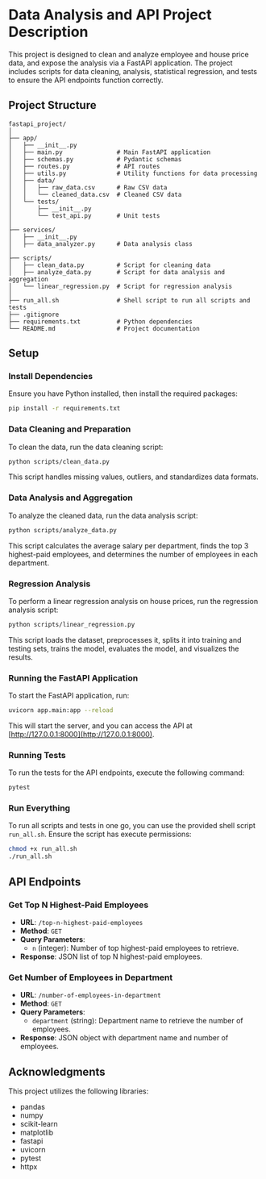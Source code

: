 
# Data Analysis and API Project Description

This project is designed to clean and analyze employee and house price data, and expose the analysis via a FastAPI application. The project includes scripts for data cleaning, analysis, statistical regression, and tests to ensure the API endpoints function correctly.

## Project Structure

```
fastapi_project/
│
├── app/
│   ├── __init__.py
│   ├── main.py               # Main FastAPI application
│   ├── schemas.py            # Pydantic schemas
│   ├── routes.py             # API routes
│   ├── utils.py              # Utility functions for data processing
│   ├── data/
│   │   ├── raw_data.csv      # Raw CSV data
│   │   └── cleaned_data.csv  # Cleaned CSV data
│   └── tests/
│       ├── __init__.py
│       └── test_api.py       # Unit tests
│
├── services/
│   ├── __init__.py
│   ├── data_analyzer.py      # Data analysis class
│
├── scripts/
│   ├── clean_data.py         # Script for cleaning data
│   ├── analyze_data.py       # Script for data analysis and aggregation
│   └── linear_regression.py  # Script for regression analysis
│
├── run_all.sh                # Shell script to run all scripts and tests
├── .gitignore
├── requirements.txt          # Python dependencies
└── README.md                 # Project documentation
```

## Setup

### Install Dependencies

Ensure you have Python installed, then install the required packages:

```bash
pip install -r requirements.txt
```

### Data Cleaning and Preparation

To clean the data, run the data cleaning script:

```bash
python scripts/clean_data.py
```

This script handles missing values, outliers, and standardizes data formats.

### Data Analysis and Aggregation

To analyze the cleaned data, run the data analysis script:

```bash
python scripts/analyze_data.py
```

This script calculates the average salary per department, finds the top 3 highest-paid employees, and determines the number of employees in each department.

### Regression Analysis

To perform a linear regression analysis on house prices, run the regression analysis script:

```bash
python scripts/linear_regression.py
```

This script loads the dataset, preprocesses it, splits it into training and testing sets, trains the model, evaluates the model, and visualizes the results.

### Running the FastAPI Application

To start the FastAPI application, run:

```bash
uvicorn app.main:app --reload
```

This will start the server, and you can access the API at [http://127.0.0.1:8000](http://127.0.0.1:8000).

### Running Tests

To run the tests for the API endpoints, execute the following command:

```bash
pytest
```

### Run Everything

To run all scripts and tests in one go, you can use the provided shell script `run_all.sh`. Ensure the script has execute permissions:

```bash
chmod +x run_all.sh
./run_all.sh
```

## API Endpoints

### Get Top N Highest-Paid Employees

- **URL**: `/top-n-highest-paid-employees`
- **Method**: `GET`
- **Query Parameters**: 
  - `n` (integer): Number of top highest-paid employees to retrieve.
- **Response**: JSON list of top N highest-paid employees.

### Get Number of Employees in Department

- **URL**: `/number-of-employees-in-department`
- **Method**: `GET`
- **Query Parameters**: 
  - `department` (string): Department name to retrieve the number of employees.
- **Response**: JSON object with department name and number of employees.

## Acknowledgments

This project utilizes the following libraries:

- pandas
- numpy
- scikit-learn
- matplotlib
- fastapi
- uvicorn
- pytest
- httpx
